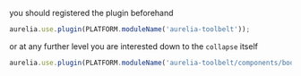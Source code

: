 
you should registered the plugin beforehand

```js
aurelia.use.plugin(PLATFORM.moduleName('aurelia-toolbelt'));
```
or at any further level you are interested down to the ```collapse``` itself
```js
aurelia.use.plugin(PLATFORM.moduleName('aurelia-toolbelt/components/bootstrap/collapse'));
```
